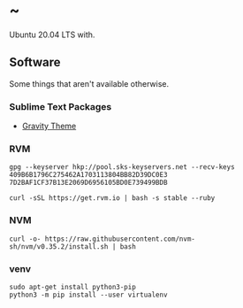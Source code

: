 # ~

Ubuntu 20.04 LTS with.

## Software

Some things that aren't available otherwise.

### Sublime Text Packages

* [Gravity Theme](https://packagecontrol.io/packages/Theme%20-%20Gravity)


### RVM

```
gpg --keyserver hkp://pool.sks-keyservers.net --recv-keys 409B6B1796C275462A1703113804BB82D39DC0E3 7D2BAF1CF37B13E2069D6956105BD0E739499BDB

curl -sSL https://get.rvm.io | bash -s stable --ruby
```

### NVM

```
curl -o- https://raw.githubusercontent.com/nvm-sh/nvm/v0.35.2/install.sh | bash
```

### venv

```
sudo apt-get install python3-pip
python3 -m pip install --user virtualenv
```
